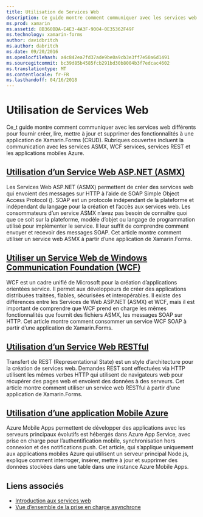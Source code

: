 ```yaml
---
title: Utilisation de Services Web
description: Ce guide montre comment communiquer avec les services web différents pour fournir créer, lire, mettre à jour et supprimer des fonctionnalités à une application de Xamarin.Forms (CRUD). Rubriques couvertes incluent la communication avec les services ASMX, WCF services, services REST et les applications mobiles Azure.
ms.prod: xamarin
ms.assetid: 8B360BDA-E4E3-4A3F-9004-0E35362F49F
ms.technology: xamarin-forms
author: davidbritch
ms.author: dabritch
ms.date: 09/20/2016
ms.openlocfilehash: a4c842ea7fd37ade9be0a9cb3e3ff7e50a6d1491
ms.sourcegitcommit: bc39d85b4585fcb291bd30b8004b3f7edcac4602
ms.translationtype: MT
ms.contentlocale: fr-FR
ms.lasthandoff: 04/16/2018
---
```

# <a name="consuming-web-services"></a>Utilisation de Services Web

Ce_t guide montre comment communiquer avec les services web différents pour fournir créer, lire, mettre à jour et supprimer des fonctionnalités à une application de Xamarin.Forms (CRUD). Rubriques couvertes incluent la communication avec les services ASMX, WCF services, services REST et les applications mobiles Azure.

## <a name="consuming-an-aspnet-web-service-asmxxamarin-formsdata-cloudconsumingasmxmd"></a>[Utilisation d’un Service Web ASP.NET (ASMX)](~/xamarin-forms/data-cloud/consuming/asmx.md)

Les Services Web ASP.NET (ASMX) permettent de créer des services web qui envoient des messages sur HTTP à l’aide de SOAP Simple Object Access Protocol (). SOAP est un protocole indépendant de la plateforme et indépendant du langage pour la création et l’accès aux services web. Les consommateurs d’un service ASMX n’avez pas besoin de connaître quoi que ce soit sur la plateforme, modèle d’objet ou langage de programmation utilisé pour implémenter le service. Il leur suffit de comprendre comment envoyer et recevoir des messages SOAP. Cet article montre comment utiliser un service web ASMX à partir d’une application de Xamarin.Forms.

## <a name="consuming-a-windows-communication-foundation-wcf-web-servicexamarin-formsdata-cloudconsumingwcfmd"></a>[Utiliser un Service Web de Windows Communication Foundation (WCF)](~/xamarin-forms/data-cloud/consuming/wcf.md)

WCF est un cadre unifié de Microsoft pour la création d’applications orientées service. Il permet aux développeurs de créer des applications distribuées traitées, fiables, sécurisées et interopérables. Il existe des différences entre les Services de Web ASP.NET (ASMX) et WCF, mais il est important de comprendre que WCF prend en charge les mêmes fonctionnalités que fournit des fichiers ASMX, les messages SOAP sur HTTP. Cet article montre comment consommer un service WCF SOAP à partir d’une application de Xamarin.Forms.

## <a name="consuming-a-restful-web-servicexamarin-formsdata-cloudconsumingrestmd"></a>[Utilisation d’un Service Web RESTful](~/xamarin-forms/data-cloud/consuming/rest.md)

Transfert de REST (Representational State) est un style d’architecture pour la création de services web. Demandes REST sont effectuées via HTTP utilisent les mêmes verbes HTTP qui utilisent de navigateurs web pour récupérer des pages web et envoient des données à des serveurs. Cet article montre comment utiliser un service web RESTful à partir d’une application de Xamarin.Forms.

## <a name="consuming-an-azure-mobile-appxamarin-formsdata-cloudconsumingazuremd"></a>[Utilisation d’une application Mobile Azure](~/xamarin-forms/data-cloud/consuming/azure.md)

Azure Mobile Apps permettent de développer des applications avec les serveurs principaux évolutifs est hébergés dans Azure App Service, avec prise en charge pour l’authentification mobile, synchronisation hors connexion et des notifications push. Cet article, qui s’applique uniquement aux applications mobiles Azure qui utilisent un serveur principal Node.js, explique comment interroger, insérer, mettre à jour et supprimer des données stockées dans une table dans une instance Azure Mobile Apps.

## <a name="related-links"></a>Liens associés

- [Introduction aux services web](~/cross-platform/data-cloud/web-services/index.md)
- [Vue d’ensemble de la prise en charge asynchrone](~/cross-platform/platform/async.md)
